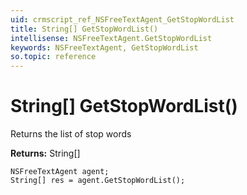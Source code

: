 ```yaml
---
uid: crmscript_ref_NSFreeTextAgent_GetStopWordList
title: String[] GetStopWordList()
intellisense: NSFreeTextAgent.GetStopWordList
keywords: NSFreeTextAgent, GetStopWordList
so.topic: reference
---
```


# String[] GetStopWordList()

Returns the list of stop words

**Returns:** String[]

```crmscript
NSFreeTextAgent agent;
String[] res = agent.GetStopWordList();
```

